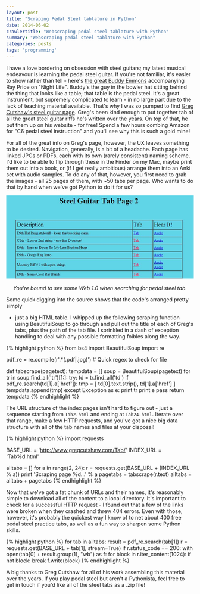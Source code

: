 ```yaml
---
layout: post
title: "Scraping Pedal Steel tablature in Python"
date: 2014-06-02    
crawlertitle: "Webscraping pedal steel tablature with Python"
summary: "Webscraping pedal steel tablature with Python"
categories: posts
tags: 'programming'
---
```


I have a love bordering on obsession with steel guitars; my latest musical
endeavour is learning the pedal steel guitar. If you're not familiar, it's
easier to show rather than tell - here's [the great Buddy
Emmons](https://www.youtube.com/watch?v=21TI7vlOdh4) accompanying Ray Price on
"Night Life". Buddy's the guy in the bowler hat sitting behind the thing that
looks like a table; that table is the pedal steel. It's a great instrument, but
supremely complicated to learn - in no large part due to the lack of teaching
material available. That's why I was so pumped to find [Greg Cutshaw's steel
guitar page](http://www.gregcutshaw.com/). Greg's been kind enough to put
together tab of all the great steel guitar riffs he's written over the years. On
top of that, he put them up on his website - for free! Spend a few hours combing
Amazon for "C6 pedal steel instruction" and you'll see why this is such a gold
mine!

For all of the great info on Greg's page, however, the UX leaves something to be
desired. Navigation, generally, is a bit of a headache.  Each page has linked
JPGs or PDFs, each with its own (rarely consistent) naming scheme. I'd like to
be able to flip through these in the Finder on my Mac, maybe print them out into
a book, or (if I get really ambitious) arrange them into an Anki set with audio
samples. To do any of that, however, you first need to grab the images - all 25
pages of them, with ~50 tabs per page. Who wants to do that by hand when we've
got Python to do it for us?

<div align="center">
<img src="/assets/cutshawsite.png"/>
<p align="center"><em>You're bound to see some Web 1.0 when searching for pedal
steel tab.</em></p>
</div>

Some quick digging into the source shows that the code's arranged pretty simply
- just a big HTML table. I whipped up the following scraping function using
BeautifulSoup to go through and pull out the title of each of Greg's tabs, plus
the path of the tab file. I sprinkled in a dash of exception handling to deal
with any possible formatting foibles along the way.

{% highlight python %}
from bs4 import BeautifulSoup
import re

pdf_re = re.compile(r'.*(\.pdf|\.jpg)') # Quick regex to check for file

def tabscrape(pagetext):
    tempdata = []
    soup = BeautifulSoup(pagetext)
    for tr in soup.find_all('tr')[1:]:
        try:
            td = tr.find_all('td')
            if pdf_re.search(td[1].a['href']):
                tmp = [ td[0].text.strip(), td[1].a['href'] ]
                tempdata.append(tmp)
        except Exception as e:
            print tr
            print e
            pass
    return tempdata
{% endhighlight %}
        
The URL structure of the index pages isn't hard to figure out - just a sequence
starting from `Tab2.html` and ending at `Tab24.html`. Iterate over that range,
make a few HTTP requests, and you've got a nice big data structure with all of
the tab names and files at your disposal!

{% highlight python %}
import requests

BASE_URL = 'http://www.gregcutshaw.com/Tab/'
INDEX_URL = 'Tab%d.html'

alltabs = []
for a in range(2, 24):
    r = requests.get(BASE_URL + (INDEX_URL % a))
    print 'Scraping page %d...' % a
    pagetabs = tabscrape(r.text)
    alltabs = alltabs + pagetabs
{% endhighlight %}
    
Now that we've got a fat chunk of URLs and their names, it's reasonably 
simple to download all of the content to a local directory. It's important 
to check for a successful HTTP request - I found out that a few
of the links were broken when they crashed and threw 404 errors. Even with
those, however, it's probably the quickest way I know of to net about 400 
free pedal steel practice tabs, as well as a fun way to sharpen some Python 
skills.

{% highlight python %}
for tab in alltabs:
    result = pdf_re.search(tab[1])
    r = requests.get(BASE_URL + tab[1], stream=True)
    if r.status_code == 200:
        with open(tab[0] + result.group(1), "wb") as f: 
            for block in r.iter_content(1024):
                if not block:
                    break
                f.write(block)
{% endhighlight %}
                
A big thanks to Greg Cutshaw for all of his work assembling this material 
over the years. If you play pedal steel but aren't a Pythonista, feel free 
to get in touch if you'd like all of the steel tabs as a .zip file!

